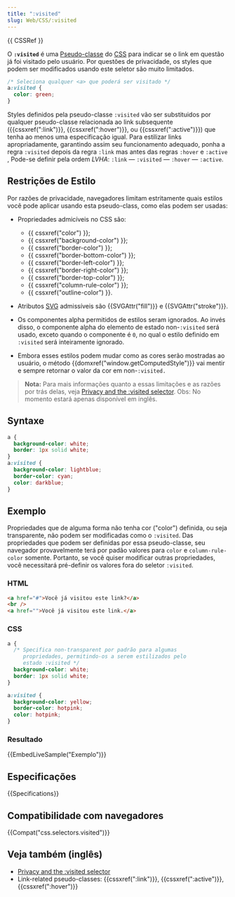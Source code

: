 ```yaml
---
title: ":visited"
slug: Web/CSS/:visited
---
```


{{ CSSRef }}

O **`:visited`** é uma [Pseudo-classe](/pt-BR/docs/Web/CSS/Pseudo-classes) do [CSS](/pt-BR/docs/Web/CSS) para indicar se o link em questão já foi visitado pelo usuário. Por questões de privacidade, os styles que podem ser modificados usando este seletor são muito limitados.

```css
/* Seleciona qualquer <a> que poderá ser visitado */
a:visited {
  color: green;
}
```

Styles definidos pela pseudo-classe `:visited` vão ser substituidos por qualquer pseudo-classe relacionada ao link subsequente ({{cssxref(":link")}}, {{cssxref(":hover")}}, ou {{cssxref(":active")}}) que tenha ao menos uma especificação igual. Para estilizar links apropriadamente, garantindo assim seu funcionamento adequado, ponha a regra `:visited` depois da regra `:link` mas antes das regras `:hover` e `:active` , Pode-se definir pela ordem _LVHA_: `:link` — `:visited` — `:hover` — `:active`.

## Restrições de Estilo

Por razões de privacidade, navegadores limitam estritamente quais estilos você pode aplicar usando esta pseudo-class, como elas podem ser usadas:

- Propriedades admicíveis no CSS são:

  - {{ cssxref("color") }};
  - {{ cssxref("background-color") }};
  - {{ cssxref("border-color") }};
  - {{ cssxref("border-bottom-color") }};
  - {{ cssxref("border-left-color") }};
  - {{ cssxref("border-right-color") }};
  - {{ cssxref("border-top-color") }};
  - {{ cssxref("column-rule-color") }};
  - {{ cssxref("outline-color") }}.

- Atributos [SVG](/pt-BR/docs/Web/SVG) admissíveis são {{SVGAttr("fill")}} e {{SVGAttr("stroke")}}.
- Os componentes alpha permitidos de estilos seram ignorados. Ao invés disso, o componente alpha do elemento de estado non-`:visited` será usado, exceto quando o componente é `0`, no qual o estilo definido em `:visited` será inteiramente ignorado.
- Embora esses estilos podem mudar como as cores serão mostradas ao usuário, o método {{domxref("window.getComputedStyle")}} vai mentir e sempre retornar o valor da cor em non-`:visited.`

> **Nota:** Para mais informações quanto a essas limitações e as razões por trás delas, veja [Privacy and the :visited selector](/pt-BR/docs/CSS/Privacy_and_the_:visited_selector). Obs: No momento estará apenas disponível em inglês.

## Syntaxe

```css
a {
  background-color: white;
  border: 1px solid white;
}
a:visited {
  background-color: lightblue;
  border-color: cyan;
  color: darkblue;
}
```

## Exemplo

Propriedades que de alguma forma não tenha cor ("color") definida, ou seja transparente, não podem ser modificadas como o `:visited`. Das propriedades que podem ser definidas por essa pseudo-classe, seu navegador provavelmente terá por padão valores para `color` e `column-rule-color` somente. Portanto, se você quiser modificar outras propriedades, você necessitará pré-definir os valores fora do seletor `:visited`.

### HTML

```html
<a href="#">Você já visitou este link?</a>
<br />
<a href="">Você já visitou este link.</a>
```

### CSS

```css
a {
  /* Specifica non-transparent por padrão para algumas
     propriedades, permitindo-os a serem estilizados pelo
     estado :visited */
  background-color: white;
  border: 1px solid white;
}

a:visited {
  background-color: yellow;
  border-color: hotpink;
  color: hotpink;
}
```

### Resultado

{{EmbedLiveSample("Exemplo")}}

## Especificações

{{Specifications}}

## Compatibilidade com navegadores

{{Compat("css.selectors.visited")}}

## Veja também (inglês)

- [Privacy and the :visited selector](/pt-BR/docs/CSS/Privacy_and_the_:visited_selector)
- Link-related pseudo-classes: {{cssxref(":link")}}, {{cssxref(":active")}}, {{cssxref(":hover")}}
